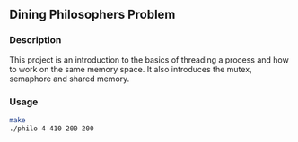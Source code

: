 ## Dining Philosophers Problem

### Description

This project is an introduction to the basics of threading a process and how to work on the same memory space. It also introduces the mutex, semaphore and shared memory.

### Usage

```bash
make
./philo 4 410 200 200
```
